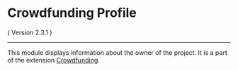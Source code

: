 Crowdfunding Profile
==========================
( Version 2.3.1 )
- - -

This module displays information about the owner of the project. It is a part of the extension [Crowdfunding](http://itprism.com/free-joomla-extensions/ecommerce-gamification/crowdfunding-collective-raising-capital).